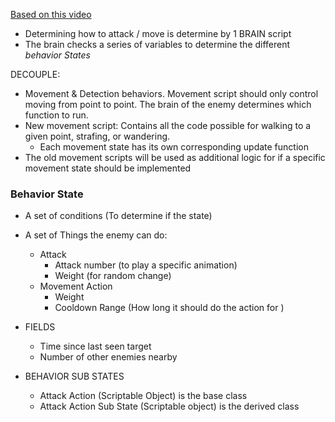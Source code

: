 [Based on this video](https://youtu.be/-Ts9xF9Owe0?si=4c4MbWk_C0yvd2iy&t=492)

- Determining how to attack / move is determine by 1 BRAIN script
- The brain checks a series of variables to determine the different *behavior States*

DECOUPLE:

- Movement & Detection behaviors. Movement script should only control moving from point to point. The brain of the enemy determines which function to run.
- New movement script: Contains all the code possible for walking to a given point, strafing, or wandering.
	- Each movement state has its own corresponding update function
- The old movement scripts will be used as additional logic for if a specific movement state should be implemented

### Behavior State
- A set of conditions (To determine if the state)
- A set of Things the enemy can do:
	- Attack
		- Attack number (to play a specific animation)
		- Weight (for random change)
	- Movement Action
		- Weight
		- Cooldown Range (How long it should do the action for )

- FIELDS
	- Time since last seen target
	- Number of other enemies nearby

- BEHAVIOR SUB STATES
	- Attack Action (Scriptable Object) is the base class
	- Attack Action Sub State (Scriptable object) is the derived class
